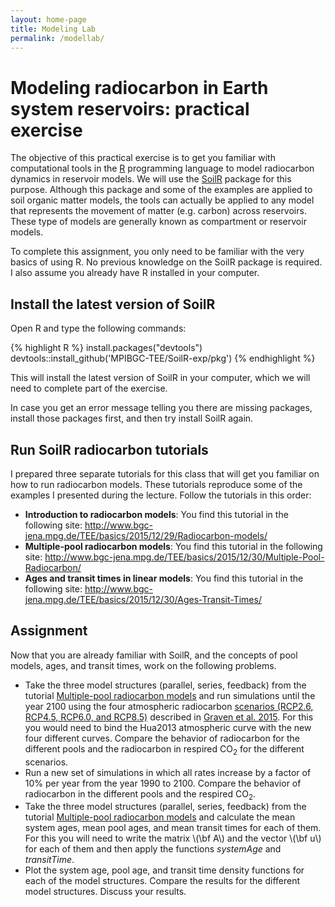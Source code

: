 ```yaml
---
layout: home-page
title: Modeling Lab 
permalink: /modellab/
---
```


# Modeling radiocarbon in Earth system reservoirs: practical exercise

The objective of this practical exercise is to get you familiar with computational tools in the [R](ihttps://www.r-project.org/) programming language to model radiocarbon dynamics in reservoir models. 
We will use the [SoilR](https://github.com/MPIBGC-TEE/SoilR-exp) package for this purpose.
Although this package and some of the examples are applied to soil organic matter models, the tools can actually be applied to any model that represents the movement of matter (e.g. carbon) across reservoirs. These type of models are generally known as compartment or reservoir models. 

To complete this assignment, you only need to be familiar with the very basics of using R. No previous knowledge on the SoilR package is required. I also assume you already have R installed in your computer. 

## Install the latest version of SoilR

Open R and type the following commands:

{% highlight R %}
install.packages("devtools")
devtools::install_github('MPIBGC-TEE/SoilR-exp/pkg')
{% endhighlight %}


This will install the latest version of SoilR in your computer, which we will need to complete part of the exercise. 

In case you get an error message telling you there are missing packages, install those packages first, and then try install SoilR again.


## Run SoilR radiocarbon tutorials
I prepared three separate tutorials for this class that will get you familiar on how to run radiocarbon models. These tutorials reproduce some of the examples I presented during the lecture. Follow the tutorials in this order:

* **Introduction to radiocarbon models**: You find this tutorial in the following site: <http://www.bgc-jena.mpg.de/TEE/basics/2015/12/29/Radiocarbon-models/>
* **Multiple-pool radiocarbon models**: You find this tutorial in the following site: <http://www.bgc-jena.mpg.de/TEE/basics/2015/12/30/Multiple-Pool-Radiocarbon/>
* **Ages and transit times in linear models**: You find this tutorial in the following site: <http://www.bgc-jena.mpg.de/TEE/basics/2015/12/30/Ages-Transit-Times/>

## Assignment
Now that you are already familiar with SoilR, and the concepts of pool models, ages, and transit times, work on the following problems.

* Take the three model structures (parallel, series, feedback) from the tutorial [Multiple-pool radiocarbon models](http://www.bgc-jena.mpg.de/TEE/basics/2015/12/30/Multiple-Pool-Radiocarbon/) and run simulations until the year 2100 using the four atmospheric radiocarbon [scenarios (RCP2.6, RCP4.5, RCP6.0, and RCP8.5)]({{site.baseurl}}/assets/data/C14RCPscenarios.csv) described in [Graven et al. 2015](http://www.pnas.org/content/112/31/9542.abstract). For this you would need to bind the Hua2013 atmospheric curve with the new four different curves. Compare the behavior of radiocarbon for the different pools and the radiocarbon in respired CO<sub>2</sub> for the different scenarios.
* Run a new set of simulations in which all rates increase by a factor of 10% per year from the year 1990 to 2100. Compare the behavior of radiocarbon in the different pools and the respired CO<sub>2</sub>. 
* Take the three model structures (parallel, series, feedback) from the tutorial [Multiple-pool radiocarbon models](http://www.bgc-jena.mpg.de/TEE/basics/2015/12/30/Multiple-Pool-Radiocarbon/) and calculate the mean system ages, mean pool ages, and mean transit times for each of them. For this you will need to write the matrix \\(\bf A\\) and the vector \\(\bf u\\) for each of them and then apply the functions *systemAge* and *transitTime*.
* Plot the system age, pool age, and transit time density functions for each of the model structures. Compare the results for the different model structures. Discuss your results.
